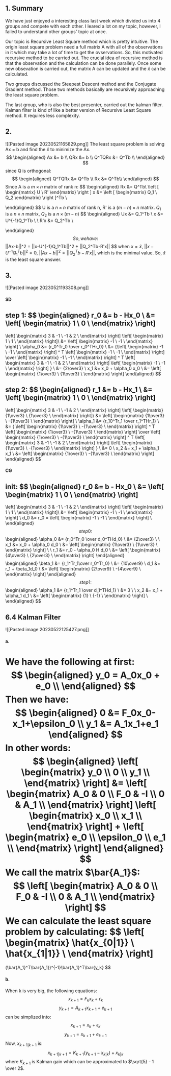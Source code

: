 ## 1. Summary
We have just enjoyed a interesting class last week which divided us into 4 groups and compete with each other. I leared a lot on my topic, however, I failed to understand other groups' topic at once. 

Our topic is Recursive Least Square method which is pretty intuitive. The origin least square problem need a full matrix A with all of the observations in it which may take a lot of time to get the ovservations. So, this motivated recursive method to be carried out. The crucial idea of recursive method is that the observation and the calculation can be done parallely. Once some new obsevation is carried out, the matrix A can be updated and the $\hat{x}$ can be calculated.

Two groups discussed the Steepest Descent method and the Conjugate Gradient method. Those two methods basically are recursively approaching the least square problem. 

The last group, who is also the best presenter, carried out the kalman filter. Kalman filter is kind of like a better version of Recursive Least Square method. It requires less complexity.

## 2.
![[Pasted image 20230521165829.png]]
The least square problem is solving Ax = b and find the  $\hat{x}$ to minimize the Ax.
$$
\begin{aligned}
Ax &= b \\
QRx &= b \\
Q^TQRx &= Q^Tb \\
\end{aligned}
$$
since Q is orthogonal:
$$
\begin{aligned}
Q^TQRx &= Q^Tb \\
Rx &= Q^Tb\\
\end{aligned}
$$
Since A is a $m \times n$ matrix of rank n:
$$
\begin{aligned}
Rx &= Q^Tb\\
\left [
\begin{matrix}
U \\
R'
\end{matrix}
\right ] 
x &= 
\left [
\begin{matrix}
Q_1 \\
Q_2
\end{matrix}
\right ]^Tb \\

\end{aligned}
$$
U is a $n \times n$ matrix of rank n, R' is a $(m-n) \times n$ matrix. $Q_1$ is a $n \times n$ matrix, $Q_2$ is a $n \times (m-n)$
$$
\begin{aligned}
Ux &= Q_1^Tb \\
x &= U^{-1}Q_1^Tb \\
\\
R'x &= Q_2^Tb \\

\end{aligned}
$$
So, we have:
$$
||Ax-b||^2 = ||x-U^{-1}Q_1^Tb||^2 + ||Q_2^Tb-R'x||
$$
when $x = \hat{x}$, $||x-U^{-1}Q_1^Tb||^2  = 0$, $||Ax-b||^2  = ||Q_2^Tb-R'x||$, which is the minimal value.
So, $\hat{x}$ is the least square answer.

## 3. 
![[Pasted image 20230521193308.png]]
#### SD
step 1:
$$
\begin{aligned}
r_0 &= b - Hx_0 \\
&= 
\left[
\begin{matrix}
1 \\
0 \\
\end{matrix}
\right] 
-
\left[
\begin{matrix}
3 & -1 \\
-1 & 2 \\
\end{matrix}
\right]
\left[
\begin{matrix}
1 \\
1 \\
\end{matrix}
\right]\\
&= 
\left[
\begin{matrix}
-1 \\
-1 \\
\end{matrix}
\right] \\
\alpha_0 &= {r_0^Tr_0 \over r_0^THr_0} \\
&= 
{\left[
\begin{matrix}
-1 \\
-1 \\
\end{matrix}
\right] ^ T 
\left[
\begin{matrix}
-1 \\
-1 \\
\end{matrix}
\right]
\over
\left[
\begin{matrix}
-1 \\
-1 \\
\end{matrix}
\right] ^ T 
\left[
\begin{matrix}
3 & -1 \\
-1 & 2 \\
\end{matrix}
\right]
\left[
\begin{matrix}
-1 \\
-1 \\
\end{matrix}
\right]
} \\
&= 
{2\over3} \\
x_1 &= x_0 + \alpha_0 x_0 \\
&= 
\left[
\begin{matrix}
{1\over3} \\
{1\over3} \\
\end{matrix}
\right]
\end{aligned}
$$

step 2:
$$
\begin{aligned}
r_1 &= b - Hx_1 \\
&= 
\left[
\begin{matrix}
1 \\
0 \\
\end{matrix}
\right] 
-
\left[
\begin{matrix}
3 & -1 \\
-1 & 2 \\
\end{matrix}
\right]
\left[
\begin{matrix}
{1\over3} \\
{1\over3} \\
\end{matrix}
\right]\\
&= 
\left[
\begin{matrix}
{1\over3} \\
-{1\over3} \\
\end{matrix}
\right] \\
\alpha_1 &= {r_10^Tr_1 \over r_1^THr_1} \\
&= 
{
\left[
\begin{matrix}
{1\over3} \\
-{1\over3} \\
\end{matrix}
\right] ^ T 
\left[
\begin{matrix}
{1\over3} \\
-{1\over3} \\
\end{matrix}
\right]
\over
\left[
\begin{matrix}
{1\over3} \\
-{1\over3} \\
\end{matrix}
\right] ^ T 
\left[
\begin{matrix}
3 & -1 \\
-1 & 2 \\
\end{matrix}
\right]
\left[
\begin{matrix}
{1\over3} \\
-{1\over3} \\
\end{matrix}
\right]
} \\
&= 
0 \\
x_2 &= x_1 + \alpha_1 x_1 \\
&= 
\left[
\begin{matrix}
{1\over3} \\
-{1\over3} \\
\end{matrix}
\right]
\end{aligned}
$$
#### CG
init:
$$
\begin{aligned}
r_0 &= b - Hx_0 \\
&= 
\left[
\begin{matrix}
1 \\
0 \\
\end{matrix}
\right] 
-
\left[
\begin{matrix}
3 & -1 \\
-1 & 2 \\
\end{matrix}
\right]
\left[
\begin{matrix}
1 \\
1 \\
\end{matrix}
\right]\\
&= 
\left[
\begin{matrix}
-1 \\
-1 \\
\end{matrix}
\right] \\
d_0 &= r_0 = \left[
\begin{matrix}
-1 \\
-1 \\
\end{matrix}
\right] \\
\end{aligned}
$$
step0:
$$
\begin{aligned}
\alpha_0 &= {r_0^Tr_0 \over d_0^THd_0} \\
&= {2\over3} \\
\\
x_1 &= x_0 + \alpha_0 d_0 \\
&= \left[
\begin{matrix}
{1\over3} \\
{1\over3} \\
\end{matrix}
\right] \\
\\
r_1 &= r_0 - \alpha_0 H d_0 \\
&= 
\left[
\begin{matrix}
{4\over3} \\
{2\over3} \\
\end{matrix}
\right]
\end{aligned}
$$
$$
\begin{aligned}
\beta_1 &= {r_1^Tr_1\over r_0^Tr_0} \\
&= {10\over9}
\\
d_1 &= r_1 + \beta_1d_0 \\
&= 
\left[
\begin{matrix}
{2\over9} \\
-{4\over9} \\
\end{matrix}
\right]
\end{aligned}
$$
step1:
$$
\begin{aligned}
\alpha_1 &= {r_1^Tr_1 \over d_1^THd_1} \\
&= 3 \\
\\
x_2 &= x_1 + \alpha_1 d_1 \\
&= \left[
\begin{matrix}
{1} \\
{-1} \\
\end{matrix}
\right] \\
\end{aligned}
$$

## 6.4 Kalman Filter
![[Pasted image 20230522125427.png]]
#### a.
We have the following at first:
$$
\begin{aligned}
y_0 = A_0x_0 + e_0 \\
\end{aligned}
$$
Then we have:
$$
\begin{aligned}
0 &= F_0x_0-x_1+\epsilon_0 \\
y_1 &= A_1x_1+e_1
\end{aligned}
$$
In other words:
$$
\begin{aligned}
\left[
\begin{matrix}
y_0 \\
0 \\
y_1 \\
\end{matrix}
\right]
&= 
\left[
\begin{matrix}
A_0 & 0 \\
F_0 & -I \\
0 & A_1 \\
\end{matrix}
\right]
\left[
\begin{matrix}
x_0 \\
x_1 \\
\end{matrix}
\right]
+
\left[
\begin{matrix}
e_0 \\
\epsilon_0 \\
e_1 \\
\end{matrix}
\right]
\end{aligned}
$$
We call the matrix $\bar{A_1}$:
$$
\left[
\begin{matrix}
A_0 & 0 \\
F_0 & -I \\
0 & A_1 \\
\end{matrix}
\right]
$$
We can calculate the least square problem by calculating:
$$
\left[
\begin{matrix}
\hat{x_{0|1}} \\
\hat{x_{1|1}} \\
\end{matrix}
\right]
=
(\bar{A_1}^T\bar{A_1})^{-1}\bar{A_1}^T\bar{y_k}
$$
#### b.
When k is very big, the following equations:
$$
x_{k+1} = F_kx_k+\epsilon_k
$$
$$
y_{k+1} = A_{k+1} x_{k+1} + e_{k+1}
$$
can be simplized into:
$$
x_{k+1} = x_k+\epsilon_k
$$
$$
y_{k+1} = x_{k+1} + e_{k+1}
$$
Now, $x_{k+1|k+1}$ is:
$$
x_{k+1|k+1} = K_{k+1} (y_{k+1} - x_{k|k}) + x_{k|k}
$$
where $K_{k+1}$ is Kalman gain which can be approximated to $\sqrt{5} - 1 \over 2$.


